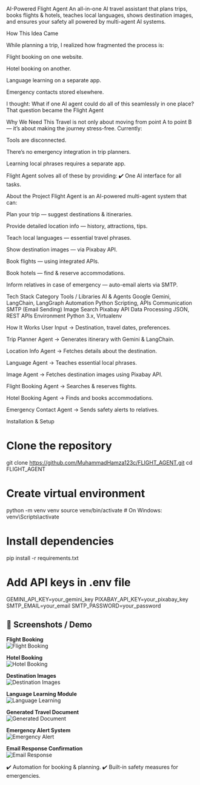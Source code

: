 AI-Powered Flight Agent
An all-in-one AI travel assistant that plans trips, books flights & hotels, teaches local languages, shows destination images, and ensures your safety all powered by multi-agent AI systems.

How This Idea Came

While planning a trip, I realized how fragmented the process is:

Flight booking on one website.

Hotel booking on another.

Language learning on a separate app.

Emergency contacts stored elsewhere.

I thought: What if one AI agent could do all of this seamlessly in one place?
That question became the Flight Agent

Why We Need This
Travel is not only about moving from point A to point B — it’s about making the journey stress-free.
Currently:

Tools are disconnected.

There’s no emergency integration in trip planners.

Learning local phrases requires a separate app.

Flight Agent solves all of these by providing:
✔️ One AI interface for all tasks.

 About the Project
Flight Agent is an AI-powered multi-agent system that can:

Plan your trip — suggest destinations & itineraries.

Provide detailed location info — history, attractions, tips.

Teach local languages — essential travel phrases.

Show destination images — via Pixabay API.

Book flights — using integrated APIs.

Book hotels — find & reserve accommodations.

Inform relatives in case of emergency — auto-email alerts via SMTP.


Tech Stack
Category	Tools / Libraries
AI & Agents	Google Gemini, LangChain, LangGraph
Automation	Python Scripting, APIs
Communication	SMTP (Email Sending)
Image Search	Pixabay API
Data Processing	JSON, REST APIs
Environment	Python 3.x, Virtualenv

 How It Works
User Input → Destination, travel dates, preferences.

Trip Planner Agent → Generates itinerary with Gemini & LangChain.

Location Info Agent → Fetches details about the destination.

Language Agent → Teaches essential local phrases.

Image Agent → Fetches destination images using Pixabay API.

Flight Booking Agent → Searches & reserves flights.

Hotel Booking Agent → Finds and books accommodations.

Emergency Contact Agent → Sends safety alerts to relatives.

 Installation & Setup

# Clone the repository
git clone https://github.com/MuhammadHamza123c/FLIGHT_AGENT.git
cd FLIGHT_AGENT

# Create virtual environment
python -m venv venv
source venv/bin/activate   # On Windows: venv\Scripts\activate

# Install dependencies
pip install -r requirements.txt

# Add API keys in .env file
GEMINI_API_KEY=your_gemini_key
PIXABAY_API_KEY=your_pixabay_key
SMTP_EMAIL=your_email
SMTP_PASSWORD=your_password


## 📸 Screenshots / Demo

**Flight Booking**  
![Flight Booking](flight.png)  

**Hotel Booking**  
![Hotel Booking](book_hotel.png)  

**Destination Images**  
![Destination Images](images.png)  

**Language Learning Module**  
![Language Learning](language.png)  

**Generated Travel Document**  
![Generated Document](document.png)  

**Emergency Alert System**  
![Emergency Alert](emergency.png)  

**Email Response Confirmation**  
![Email Response](email_response.png)  


 

✔️ Automation for booking & planning.
✔️ Built-in safety measures for emergencies.
